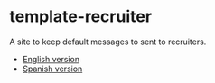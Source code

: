 # template-recruiter
A site to keep default messages to sent to recruiters.

- [English version](lang/en/)
- [Spanish version](lang/sp/)
